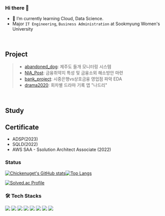 ### Hi there 👋 

- 🌱 I’m currently learning Cloud, Data Science.
- Major `IT Engineering`, `Business Administration` at Sookmyung Women's University


</br>

## Project
 > - <a href="https://github.com/chickenugget0218/abandoned_dog">abandoned_dog</a>: 제주도 들개 모니터링 시스템</br>
 > - <a href="https://github.com/chickenugget0218/NIA_Post">NIA_Post</a>: 금융취약지 특성 및 금융소외 해소방안 마련</br>
 > - <a href="https://github.com/chickenugget0218/bank_project">bank_project</a>: 시중은행vs상호금융 영업점 파악 EDA</br>
 > - <a href="https://github.com/chickenugget0218/drama2020">drama2020</a>: 회차별 드라마 기록 앱 "나드리"</br>
</br>

## Study



## Certificate
- ADSP(2023)
- SQLD(2022)
- AWS SAA - Ssolution Architect Associate (2022)






<h3>Status</h3>

[![Chickenuget's GitHub stats](https://github-readme-stats.vercel.app/api?username=chickenugget0218&show_icons=true&theme=onedark)]([https://github.com/chickenugget0218/chickenugget0218])[![Top Langs](https://github-readme-stats.vercel.app/api/top-langs/?username=chickenugget0218&layout=compact&theme=onedark)]([https://github.com/chickenugget0218/chickenugget0218])

[![Solved.ac Profile](http://mazassumnida.wtf/api/v2/generate_badge?boj=tofuchu)](https://solved.ac/tofuchu/)

<h3>🛠️ Tech Stacks</h3>
<div align="center">
<p align="left">
<img src="https://img.shields.io/badge/Python-3776AB?style=flat-square&logo=PYTHON&logoColor=white"/></a>
<img src="https://img.shields.io/badge/Android-3DDC84?style=flat-square&logo=Android&logoColor=white"/></a> 
<img src="https://img.shields.io/badge/MySQL-4479A1?style=flat-square&logo=MySQL&logoColor=white"/></a>  
<img src="https://img.shields.io/badge/c++-00599C?style=flat-square&logo=c%2B%2B&logoColor=white"/></a>  
<img src="https://img.shields.io/badge/Amazon AWS-232F3E?style=flat-square&logo=Amazon%20AWS&logoColor=white"/></a> 
<img src="https://img.shields.io/badge/Java-007396?style=flat-square&logo=JAVA&logoColor=white"/></a>
<img src="https://img.shields.io/badge/C-A8B9CC?style=flat-square&logo=C&logoColor=white"/></a>
<img src="https://img.shields.io/badge/Linux-FCC624?style=flat-square&logo=LINUX&logoColor=white"/></a>
</div>
<br/>

<!--
<h3>📫 Contacts</h3>


**chickenugget0218/chickenugget0218** is a ✨ _special_ ✨ repository because its `README.md` (this file) appears on your GitHub profile.

Here are some ideas to get you started:

- 🔭 I’m currently working on ...
- 🌱 I’m currently learning ...
- 👯 I’m looking to collaborate on ...
- 🤔 I’m looking for help with ...
- 💬 Ask me about ...
- 📫 How to reach me: ...
- 😄 Pronouns: ...
- ⚡ Fun fact: ...
-->
